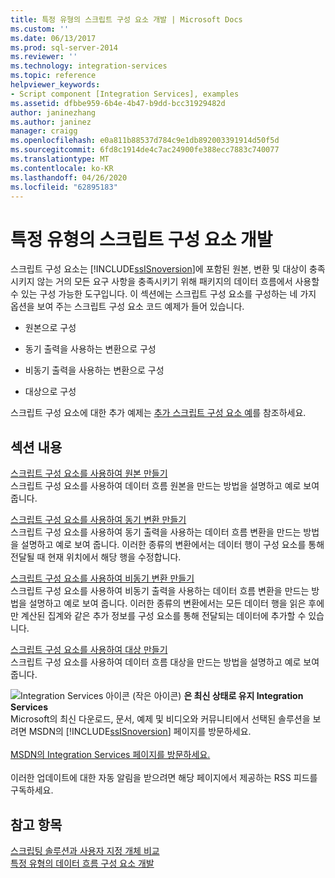 ```yaml
---
title: 특정 유형의 스크립트 구성 요소 개발 | Microsoft Docs
ms.custom: ''
ms.date: 06/13/2017
ms.prod: sql-server-2014
ms.reviewer: ''
ms.technology: integration-services
ms.topic: reference
helpviewer_keywords:
- Script component [Integration Services], examples
ms.assetid: dfbbe959-6b4e-4b47-b9dd-bcc31929482d
author: janinezhang
ms.author: janinez
manager: craigg
ms.openlocfilehash: e0a811b88537d784c9e1db892003391914d50f5d
ms.sourcegitcommit: 6fd8c1914de4c7ac24900fe388ecc7883c740077
ms.translationtype: MT
ms.contentlocale: ko-KR
ms.lasthandoff: 04/26/2020
ms.locfileid: "62895183"
---
```

# <a name="developing-specific-types-of-script-components"></a>특정 유형의 스크립트 구성 요소 개발
  스크립트 구성 요소는 [!INCLUDE[ssISnoversion](../../includes/ssisnoversion-md.md)]에 포함된 원본, 변환 및 대상이 충족시키지 않는 거의 모든 요구 사항을 충족시키기 위해 패키지의 데이터 흐름에서 사용할 수 있는 구성 가능한 도구입니다. 이 섹션에는 스크립트 구성 요소를 구성하는 네 가지 옵션을 보여 주는 스크립트 구성 요소 코드 예제가 들어 있습니다.  
  
-   원본으로 구성  
  
-   동기 출력을 사용하는 변환으로 구성  
  
-   비동기 출력을 사용하는 변환으로 구성  
  
-   대상으로 구성  
  
 스크립트 구성 요소에 대한 추가 예제는 [추가 스크립트 구성 요소 예](../extending-packages-scripting-data-flow-script-component-examples/additional-script-component-examples.md)를 참조하세요.  
  
## <a name="in-this-section"></a>섹션 내용  
 [스크립트 구성 요소를 사용하여 원본 만들기](creating-a-source-with-the-script-component.md)  
 스크립트 구성 요소를 사용하여 데이터 흐름 원본을 만드는 방법을 설명하고 예로 보여 줍니다.  
  
 [스크립트 구성 요소를 사용하여 동기 변환 만들기](creating-a-synchronous-transformation-with-the-script-component.md)  
 스크립트 구성 요소를 사용하여 동기 출력을 사용하는 데이터 흐름 변환을 만드는 방법을 설명하고 예로 보여 줍니다. 이러한 종류의 변환에서는 데이터 행이 구성 요소를 통해 전달될 때 현재 위치에서 해당 행을 수정합니다.  
  
 [스크립트 구성 요소를 사용하여 비동기 변환 만들기](../extending-packages-scripting-data-flow-script-component-types/creating-an-asynchronous-transformation-with-the-script-component.md)  
 스크립트 구성 요소를 사용하여 비동기 출력을 사용하는 데이터 흐름 변환을 만드는 방법을 설명하고 예로 보여 줍니다. 이러한 종류의 변환에서는 모든 데이터 행을 읽은 후에만 계산된 집계와 같은 추가 정보를 구성 요소를 통해 전달되는 데이터에 추가할 수 있습니다.  
  
 [스크립트 구성 요소를 사용하여 대상 만들기](../extending-packages-scripting-data-flow-script-component-types/creating-a-destination-with-the-script-component.md)  
 스크립트 구성 요소를 사용하여 데이터 흐름 대상을 만드는 방법을 설명하고 예로 보여 줍니다.  
  
![Integration Services 아이콘 (작은 아이콘)](../media/dts-16.gif "Integration Services 아이콘(작은 아이콘)")  **은 최신 상태로 유지 Integration Services**<br /> Microsoft의 최신 다운로드, 문서, 예제 및 비디오와 커뮤니티에서 선택된 솔루션을 보려면 MSDN의 [!INCLUDE[ssISnoversion](../../includes/ssisnoversion-md.md)] 페이지를 방문하세요.<br /><br /> [MSDN의 Integration Services 페이지를 방문하세요.](https://go.microsoft.com/fwlink/?LinkId=136655)<br /><br /> 이러한 업데이트에 대한 자동 알림을 받으려면 해당 페이지에서 제공하는 RSS 피드를 구독하세요.  
  
## <a name="see-also"></a>참고 항목  
 [스크립팅 솔루션과 사용자 지정 개체 비교](../extending-packages-scripting/comparing-scripting-solutions-and-custom-objects.md)   
 [특정 유형의 데이터 흐름 구성 요소 개발](../extending-packages-custom-objects-data-flow-types/developing-specific-types-of-data-flow-components.md)  
  
  
